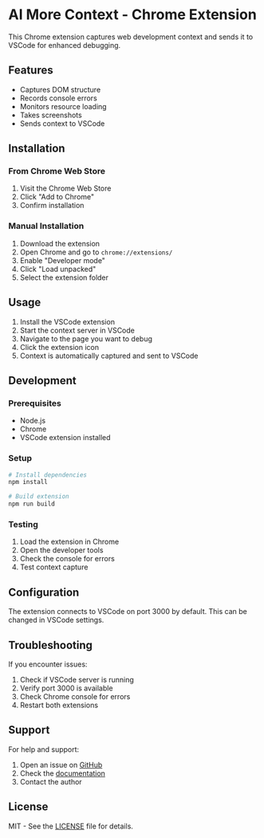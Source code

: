 # AI More Context - Chrome Extension

This Chrome extension captures web development context and sends it to VSCode for enhanced debugging.

## Features

- Captures DOM structure
- Records console errors
- Monitors resource loading
- Takes screenshots
- Sends context to VSCode

## Installation

### From Chrome Web Store
1. Visit the Chrome Web Store
2. Click "Add to Chrome"
3. Confirm installation

### Manual Installation
1. Download the extension
2. Open Chrome and go to `chrome://extensions/`
3. Enable "Developer mode"
4. Click "Load unpacked"
5. Select the extension folder

## Usage

1. Install the VSCode extension
2. Start the context server in VSCode
3. Navigate to the page you want to debug
4. Click the extension icon
5. Context is automatically captured and sent to VSCode

## Development

### Prerequisites
- Node.js
- Chrome
- VSCode extension installed

### Setup
```bash
# Install dependencies
npm install

# Build extension
npm run build
```

### Testing
1. Load the extension in Chrome
2. Open the developer tools
3. Check the console for errors
4. Test context capture

## Configuration

The extension connects to VSCode on port 3000 by default. This can be changed in VSCode settings.

## Troubleshooting

If you encounter issues:

1. Check if VSCode server is running
2. Verify port 3000 is available
3. Check Chrome console for errors
4. Restart both extensions

## Support

For help and support:

1. Open an issue on [GitHub](https://github.com/WEBLAZER/ai-more-context/issues)
2. Check the [documentation](https://github.com/WEBLAZER/ai-more-context#readme)
3. Contact the author

## License

MIT - See the [LICENSE](https://github.com/WEBLAZER/ai-more-context/blob/main/LICENSE) file for details. 